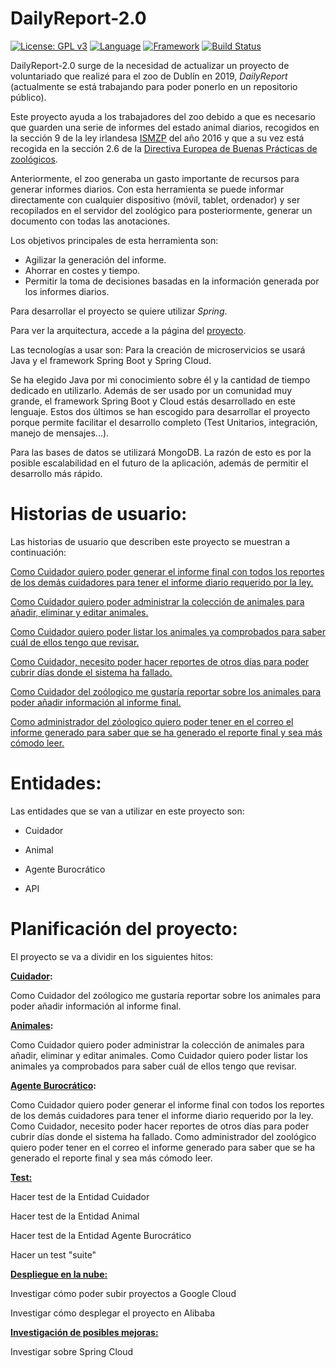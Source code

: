 # DailyReport-2.0

[![License: GPL v3](https://img.shields.io/badge/License-GPLv3-blue.svg)](https://www.gnu.org/licenses/gpl-3.0) [![Language](https://img.shields.io/badge/Language-Java-fd6a02.svg)](https://www.java.com/) [![Framework](https://img.shields.io/badge/Framework-Spring-brightgreen.svg)](https://spring.io/) [![Build Status](https://travis-ci.com/Guillergood/DailyReport-2.0.svg?branch=main)](https://travis-ci.com/Guillergood/DailyReport-2.0)

DailyReport-2.0 surge de la necesidad de actualizar un proyecto de voluntariado que realizé para el zoo de Dublín en 2019, *DailyReport* (actualmente se está trabajando para poder ponerlo en un repositorio público).

Este proyecto ayuda a los trabajadores del zoo debido a que es necesario que guarden una serie de informes del estado animal diarios, recogidos en la sección 9 de la ley irlandesa [ISMZP](https://www.npws.ie/sites/default/files/publications/pdf/ISMZP%202016.pdf) del año 2016 y que a su vez está recogida en la sección 2.6 de la [Directiva Europea de Buenas Prácticas de zoológicos](https://ec.europa.eu/environment/nature/pdf/EU_Zoos_Directive_Good_Practices.pdf). 

Anteriormente, el zoo generaba un gasto importante de recursos para generar informes diarios. Con esta herramienta se puede informar directamente con cualquier dispositivo (móvil, tablet, ordenador)  y ser recopilados en el servidor del zoológico para posteriormente, generar un documento con todas las anotaciones.

Los objetivos principales de esta herramienta son:
+ Agilizar la generación del informe.
+ Ahorrar en costes y tiempo.
+ Permitir la toma de decisiones basadas en la información generada por los informes diarios.

Para desarrollar el proyecto se quiere utilizar *Spring*.

Para ver la arquitectura, accede a la página del [proyecto](https://guillergood.github.io/DailyReport-2.0/docs/Arquitectura.html).

Las tecnologías a usar son:
Para la creación de microservicios se usará Java y el framework Spring Boot y Spring Cloud.

Se ha elegido Java por mi conocimiento sobre él y la cantidad de tiempo dedicado en utilizarlo. Además de ser usado por un comunidad muy grande, el framework Spring Boot y Cloud estás desarrollado en este lenguaje. Estos dos últimos se han escogido para desarrollar el proyecto porque permite facilitar el desarrollo completo (Test Unitarios, integración, manejo de mensajes...).

Para las bases de datos se utilizará MongoDB. La razón de esto es por la posible escalabilidad en el futuro de la aplicación, además de permitir el desarrollo más rápido.


# Historias de usuario:

Las historias de usuario que describen este proyecto se muestran a continuación:

[Como Cuidador quiero poder generar el informe final con todos los reportes de los demás cuidadores para tener el informe diario requerido por la ley.](https://github.com/Guillergood/DailyReport-2.0/issues/11)

[Como Cuidador quiero poder administrar la colección de animales para añadir, eliminar y editar animales.](https://github.com/Guillergood/DailyReport-2.0/issues/12)

[Como Cuidador quiero poder listar los animales ya comprobados para saber cuál de ellos tengo que revisar.](https://github.com/Guillergood/DailyReport-2.0/issues/13)

[Como Cuidador, necesito poder hacer reportes de otros días para poder cubrir días donde el sistema ha fallado.](https://github.com/Guillergood/DailyReport-2.0/issues/17)

[Como Cuidador del zoólogico me gustaría reportar sobre los animales para poder añadir información al informe final.](https://github.com/Guillergood/DailyReport-2.0/issues/10)

[Como administrador del zóologico quiero poder tener en el correo el informe generado para saber que se ha generado el reporte final y sea más cómodo leer.](https://github.com/Guillergood/DailyReport-2.0/issues/15)

# **Entidades:**

Las entidades que se van a utilizar en este proyecto son:

- Cuidador
  
- Animal
  
- Agente Burocrático
  
- API

# **Planificación del proyecto:**

El proyecto se va a dividir en los siguientes hitos:

**[Cuidador](https://github.com/Guillergood/DailyReport-2.0/milestone/5):**

Como Cuidador del zoólogico me gustaría reportar sobre los animales para poder añadir información al informe final.

**[Animales](https://github.com/Guillergood/DailyReport-2.0/milestone/6):**

Como Cuidador quiero poder administrar la colección de animales para añadir, eliminar y editar animales.
Como Cuidador quiero poder listar los animales ya comprobados para saber cuál de ellos tengo que revisar.

**[Agente Burocrático](https://github.com/Guillergood/DailyReport-2.0/milestone/6):**

Como Cuidador quiero poder generar el informe final con todos los reportes de los demás cuidadores para tener el informe diario requerido por la ley.
Como Cuidador, necesito poder hacer reportes de otros días para poder cubrir días donde el sistema ha fallado.
Como administrador del zoológico quiero poder tener en el correo el informe generado para saber que se ha generado el reporte final y sea más cómodo leer.

**[Test:](https://github.com/Guillergood/DailyReport-2.0/milestone/8)**

Hacer test de la Entidad Cuidador

Hacer test de la Entidad Animal

Hacer test de la Entidad Agente Burocrático

Hacer un test "suite"

**[Despliegue en la nube:](https://github.com/Guillergood/DailyReport-2.0/milestone/9)**

Investigar cómo poder subir proyectos a Google Cloud

Investigar cómo desplegar el proyecto en Alibaba

[**Investigación de posibles mejoras:**](https://github.com/Guillergood/DailyReport-2.0/milestone/10)

Investigar sobre Spring Cloud